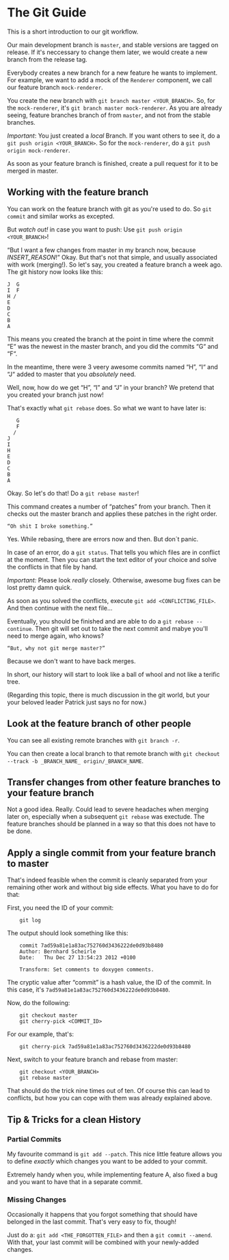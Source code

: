 The Git Guide
=============

This is a short introduction to our git workflow.

Our main development branch is `master`, and stable versions are tagged on release. If it's neccessary to change them
later, we would create a new branch from the release tag.

Everybody creates a new branch for a new feature he wants to implement.
For example, we want to add a mock of the `Renderer` component, we call our feature branch `mock-renderer`.

You create the new branch with `git branch master <YOUR_BRANCH>`.
So, for the `mock-renderer`, it's `git branch master mock-renderer`.
As you are already seeing, feature branches branch of from `master`, and not from the stable branches.

*Important*: You just created a _local_ Branch. If you want others to see it, do a `git push origin <YOUR_BRANCH>`.
So for the `mock-renderer`, do a `git push origin mock-renderer`.

As soon as your feature branch is finished, create a pull request for it to be merged in master.

## Working with the feature branch

You can work on the feature branch with git as you're used to do.
So `git commit` and similar works as excepted.

But *watch out!* in case you want to push: Use `git push origin <YOUR_BRANCH>`!

“But I want a few changes from master in my branch now, because *INSERT_REASON*!”
Okay. But that's not that simple, and usually associated with work (merging!).
So let's say, you created a feature branch a week ago. The git history now looks like this:

```
J  G
I  F
H /
E
D
C
B
A
```

This means you created the branch at the point in time where the commit “E“ was the newest in the master branch,
and you did the commits “G“ and “F“.

In the meantime, there were 3 veery awesome commits named “H”, “I“ and “J“ added to master
that you _absolutely_ need.

Well, now, how do we get “H”, “I” and “J” in your branch?
We pretend that you created your branch just now!

That's exactly what `git rebase` does. So what we want to have later is:

```
   G
   F
  /
J
I
H
E
D
C
B
A
```

Okay. So let's do that! Do a `git rebase master`!

This command creates a number of “patches” from your branch. Then it checks out the master branch and applies these
patches in the right order.

	“Oh shit I broke something.”

Yes. While rebasing, there are errors now and then. But don´t panic.

In case of an error, do a `git status`. That tells you which files are in conflict at the moment.
Then you can start the text editor of your choice and solve the conflicts in that file by hand.

*Important:* Please look _really_ closely. Otherwise, awesome bug fixes can be lost pretty damn quick.

As soon as you solved the conflicts, execute `git add <CONFLICTING_FILE>`.
And then continue with the next file…

Eventually, you should be finished and are able to do a `git rebase --continue`.
Then git will set out to take the next commit and mabye you'll need to merge again, who knows?

	“But, why not git merge master?”

Because we don't want to have back merges.

In short, our history will start to look like a ball of whool and not like a terific tree.

(Regarding this topic, there is much discussion in the git world, but your your beloved leader Patrick just says no for now.)


## Look at the feature branch of other people


You can see all existing remote branches with `git branch -r`.

You can then create a local branch to that remote branch with
`git checkout --track -b _BRANCH_NAME_ origin/_BRANCH_NAME`.



## Transfer changes from other feature branches to your feature branch

Not a good idea. Really. Could lead to severe headaches when merging later on, especially when a subsequent `git rebase`
was exectude. The feature branches should be planned in a way so that this does not have to be done.


## Apply a single commit from your feature branch to master

That's indeed feasible when the commit is cleanly separated from your remaining other work and without big side effects.
What you have to do for that:

First, you need the ID of your commit:
```
	git log
```

The output should look something like this:
```
	commit 7ad59a81e1a83ac752760d3436222de0d93b8480
	Author: Bernhard Scheirle
	Date:   Thu Dec 27 13:54:23 2012 +0100

	Transform: Set comments to doxygen comments.
```

The cryptic value after “commit” is a hash value, the ID of the commit. In this case, it's
`7ad59a81e1a83ac752760d3436222de0d93b8480`.

Now, do the following:
```
	git checkout master
	git cherry-pick <COMMIT_ID>
```

For our example, that's:
```
	git cherry-pick 7ad59a81e1a83ac752760d3436222de0d93b8480
```

Next, switch to your feature branch and rebase from master:
```
	git checkout <YOUR_BRANCH>
	git rebase master
```

That should do the trick nine times out of ten. Of course this can lead to conflicts, but how you can cope with them was
already explained above.


## Tip & Tricks for a clean History

### Partial Commits

My favourite command is `git add --patch`.
This nice little feature allows you to define *exactly* which changes you want to be added to your commit.

Extremely handy when you, while implementing feature A, also fixed a bug and you want to have that in a separate commit.

### Missing Changes
Occasionally it happens that you forgot something that should have belonged in the last commit.
That's very easy to fix, though!

Just do a: `git add <THE_FORGOTTEN_FILE>` and then a `git commit --amend`.
With that, your last commit will be combined with your newly-added changes.
